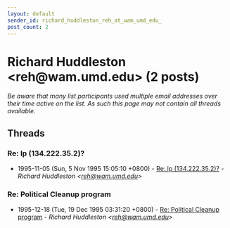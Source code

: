 ```yaml
---
layout: default
sender_id: richard_huddleston_reh_at_wam_umd_edu_
post_count: 2
---
```


# Richard Huddleston <reh<span>@</span>wam.umd.edu> (2 posts)

_Be aware that many list participants used multiple email addresses over their time active on the list. As such this page may not contain all threads available._

## Threads

### Re: lp (134.222.35.2)?
+ 1995-11-05 (Sun, 5 Nov 1995 15:05:10 +0800) - [Re: lp (134.222.35.2)?](/archive/1995/11/874b0343a26e07536a86e004d8c02fb40fb1be60645181c49ce7df913cc07712) - _Richard Huddleston \<reh@wam.umd.edu\>_

### Re: Political Cleanup program
+ 1995-12-18 (Tue, 19 Dec 1995 03:31:20 +0800) - [Re: Political Cleanup program](/archive/1995/12/8522fb1df59a29bf63a0abc2211c3e45980160bc64c849651f75293032526581) - _Richard Huddleston \<reh@wam.umd.edu\>_

